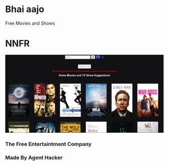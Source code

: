 # Bhai aajo

Free Movies and Shows

# NNFR

![nnfr](https://github.com/bhaiaajo/.github/blob/main/profile/nnfr1.png?raw=true)

### The Free Entertaintment Company 
### Made By Agent Hacker
